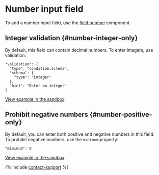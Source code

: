 # Number input field

To add a number input field, use the [field.number](../reference/field.number.md) component.


## Integer validation {#number-integer-only}

By default, this field can contain decimal numbers. To enter integers, use validation:

```
"validation": {
  "type": "condition.schema",
  "schema": {
    "type": "integer"
  },
  "hint": "Enter an integer"
}
```


[View example in the sandbox](https://clck.ru/U3CAu).


## Prohibit negative numbers {#number-positive-only}

By default, you can enter both positive and negative numbers in this field. To prohibit negative numbers, use the `minimum` property:

```
"minimum": 0
```


[View example in the sandbox](https://clck.ru/U7NNo).

{% include [contact-support](../_includes/contact-support.md) %}